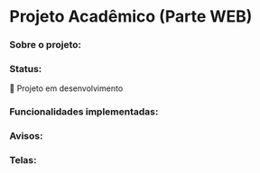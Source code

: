 # Projeto Acadêmico (Parte WEB)
### Sobre o projeto:

### Status:
🚧 Projeto em desenvolvimento

### Funcionalidades implementadas:

### Avisos:

### Telas:
